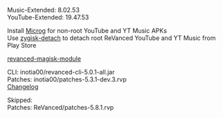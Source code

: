 Music-Extended: 8.02.53  
YouTube-Extended: 19.47.53  

Install [Microg](https://github.com/ReVanced/GmsCore/releases) for non-root YouTube and YT Music APKs  
Use [zygisk-detach](https://github.com/j-hc/zygisk-detach) to detach root ReVanced YouTube and YT Music from Play Store  

[revanced-magisk-module](https://github.com/j-hc/revanced-magisk-module)
  
CLI: inotia00/revanced-cli-5.0.1-all.jar  
Patches: inotia00/patches-5.3.1-dev.3.rvp  
[Changelog](https://github.com/inotia00/revanced-patches/releases/tag/v5.3.1-dev.3)  

Skipped:  
Patches: ReVanced/patches-5.8.1.rvp          
